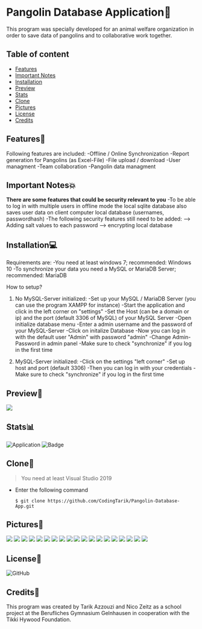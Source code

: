 # Pangolin Database Application🦔
This program was specially developed for an animal welfare organization in order to save data of pangolins and to collaborative work together. 

## Table of content
- [Features](#Features)
- [Important Notes](#Important-Notes)
- [Installation](#Installation)
- [Preview](#preview)
- [Stats](#stats)
- [Clone](#clone)
- [Pictures](#Pictures)
- [License](#License)
- [Credits](#Credits)

## Features🚦
Following features are included:
-Offline / Online Synchronization
-Report generation for Pangolins (as Excel-File)
-File upload / download
-User managment
-Team collaboration
-Pangolin data managment

## Important Notes💥
**There are some features that could be security relevant to you**
-To be able to log in with multiple users in offline mode the local sqlite database also saves user data on client computer local database (usernames, passwordhash)
-The following security features still need to be added:
--> Adding salt values to each password
--> encrypting local database

## Installation💻
Requirements are:
-You need at least windows 7; recommended: Windows 10 
-To synchronize your data you need a MySQL or MariaDB Server; recommended: MariaDB

How to setup?
1. No MySQL-Server initialized:
-Set up your MySQL / MariaDB Server (you can use the program XAMPP for instance)
-Start the application and click in the left corner on "settings"
-Set the Host (can be a domain or ip) and the port (default 3306 of MySQL) of your MySQL Server
-Open initialize database menu
-Enter a admin username and the password of your MySQL-Server
-Click on initalize Database
-Now you can log in with the default user "Admin" with password "admin"
-Change Admin-Password in admin panel
-Make sure to check "synchronize" if you log in the first time

2. MySQL-Server initialized:
-Click on the settings "left corner" 
-Set up host and port (default 3306)
-Then you can log in with your credentials
-Make sure to check "synchronize" if you log in the first time

## Preview🎈
![](Assets/pangolin.gif)

## Stats📊
![Application](https://github.com/CodingTarik/Pangolin-Database-Manager/workflows/.NET%20Core%20Desktop/badge.svg)
![Badge](https://img.shields.io/github/followers/CodingTarik?style=social)

## Clone🔄
> You need at least Visual Studio 2019

- Enter the following command
  
  ```shell
  $ git clone https://github.com/CodingTarik/Pangolin-Database-App.git
  ```
## Pictures🎴
![](Assets/1.png)
![](Assets/2.png)
![](Assets/3.png)
![](Assets/4.png)
![](Assets/5.png)
![](Assets/6.png)
![](Assets/7.png)
![](Assets/8.png)
![](Assets/9.png)
![](Assets/10.png)
![](Assets/11.png)
![](Assets/12.png)
![](Assets/13.png)
![](Assets/14.png)
![](Assets/15.png)
![](Assets/16.png)
![](Assets/17.png)
![](Assets/18.png)
![](Assets/119.png)

## License📜
![GitHub](https://img.shields.io/github/license/CodingTarik/Pangolin-Database-Manager)

## Credits🧑
This program was created by Tarik Azzouzi and Nico Zeitz as a school project at the Berufliches Gymnasium Gelnhausen in cooperation with the Tikki Hywood Foundation.
